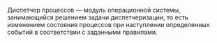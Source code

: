 Диспетчер процессов — модуль операционной системы, занимающийся решением задачи диспетчеризации, то есть изменением состояния процессов при наступлении определенных событий в соответствии с заданными правилами.